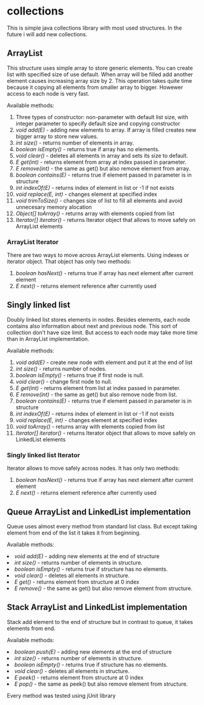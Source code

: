 # collections
<html>
<body>
This is simple java collections library with most used structures. In the future i will add new collections.</br>

<h2>ArrayList</h2>
This structure uses simple array to store generic elements. You can create list with specified size of use default. When array will be filled add another element causes increasing array size by 2. This operation takes quite time because it copying all elements from smaller array to bigger. Howewer access to each node is very fast.</br>

Available methods:
  <ol>
  <li>Three types of constructor: non-parameter with default list size, with integer parameter to specify default size and copying constructor</li>
  <li><i>void add(E)</i> - adding new elements to array. If array is filled creates new bigger array to store new values.</li>
  <li><i>int size()</i> - returns number of elements in array.</li>
  <li><i>boolean isEmpty()</i> - returns true if array has no elements.</li>
  <li><i>void clear()</i> - deletes all elements in array and sets its size to default.</li>
  <li><i>E get(int)</i> - returns element from array at index passed in parameter.</li>
  <li><i>E remove(int)</i> - the same as get() but also remove element from array.</li>
  <li><i>boolean contains(E)</i> - returns true if element passed in parameter is in structure</li>
  <li><i>int indexOf(E)</i> - returns index of element in list or -1 if not exists</li>
  <li><i>void replace(E, int)</i> - changes element at specified index</li>
  <li><i>void trimToSize()</i> - changes size of list to fill all elements and avoid unnecesary memory alocation</li>
  <li><i>Object[] toArray()</i> - returns array with elements copied from list</li>
  <li><i>Iterator[] iterator()</i> - returns Iterator object that allows to move safely on ArrayList elements</li>
  </ol>
  
<h3>ArrayList Iterator</h3>
There are two ways to move across ArrayList elements. Using indexes or iterator object. That object has only two methods:
  <ol>
  <li><i>boolean hasNext()</i> - returns true if array has next element after current element</li>
  <li><i>E next()</i> - returns element reference after currently used</li>
  </ol>
  
<h2>Singly linked list</h2>
Doubly linked list stores elements in nodes. Besides elements, each node contains also information about next and previous node. This sort of collection don't have size limit. But access to each node may take more time than in ArrayList implementation.</br> 

Available methods:
  <ol>
  <li><i>void add(E)</i> - create new node with element and put it at the end of list</li>
  <li><i>int size()</i> - returns number of nodes.</li>
  <li><i>boolean isEmpty()</i> - returns true if first node is null.</li>
  <li><i>void clear()</i> - change first node to null.</li>
  <li><i>E get(int)</i> - returns element from list at index passed in parameter.</li>
  <li><i>E remove(int)</i> - the same as get() but also remove node from list.</li>
  <li><i>boolean contains(E)</i> - returns true if element passed in parameter is in structure</li>
  <li><i>int indexOf(E)</i> - returns index of element in list or -1 if not exists</li>
  <li><i>void replace(E, int)</i> - changes element at specified index</li>
  <li><i>void toArray()</i> - returns array with elements copied from list</li>
  <li><i>Iterator[] iterator()</i> - returns Iterator object that allows to move safely on LinkedList elements</li>
  </ol>
  
  <h3>Singly linked list Iterator</h3>
Iterator allows to move safely across nodes. It has only two methods:
  <ol>
  <li><i>boolean hasNext()</i> - returns true if array has next element after current element</li>
  <li><i>E next()</i> - returns element reference after currently used</li>
  </ol>
  
<h2>Queue ArrayList and LinkedList implementation</h2>
Queue uses almost every method from standard list class. But except taking element from end of the list it takes it from beginning.</br>
  
  Available methods:
  <li><i>void add(E)</i> - adding new elements at the end of structure</li>
  <li><i>int size()</i> - returns number of elements in structure.</li>
  <li><i>boolean isEmpty()</i> - returns true if structure has no elements.</li>
  <li><i>void clear()</i> - deletes all elements in structure.</li>
  <li><i>E get()</i> - returns element from structure at 0 index</li>
  <li><i>E remove()</i> - the same as get() but also remove element from structure.</li>
  
<h2>Stack ArrayList and LinkedList implementation</h2>
Stack add element to the end of structure but in contrast to queue, it takes elements from end.</br>

 Available methods:
  <li><i>boolean push(E)</i> - adding new elements at the end of structure</li>
  <li><i>int size()</i> - returns number of elements in structure.</li>
  <li><i>boolean isEmpty()</i> - returns true if structure has no elements.</li>
  <li><i>void clear()</i> - deletes all elements in structure.</li>
  <li><i>E peek()</i> - returns element from structure at 0 index</li>
  <li><i>E pop()</i> - the same as peek() but also remove element from structure.</li>
  
  Every method was tested using jUnit library
  </body>
 </html>
